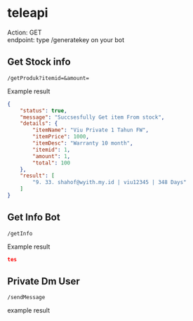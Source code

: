 # teleapi
Action: GET<br>
endpoint: type /generatekey on your bot

## Get Stock info
```/getProduk?itemid=&amount=```



Example result
```json
{
    "status": true,
    "message": "Succsesfully Get item From stock",
    "details": {
        "itemName": "Viu Private 1 Tahun FW",
        "itemPrice": 1000,
        "itemDesc": "Warranty 10 month",
        "itemid": 1,
        "amount": 1,
        "total": 100
    },
    "result": [
        "9. 33. shahof@wyith.my.id | viu12345 | 348 Days"
    ]
}
```

## Get Info Bot
```/getInfo```

Example result
```json
tes
```

## Private Dm User
```/sendMessage```

example result
